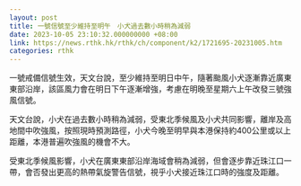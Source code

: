 ```yaml
---
layout: post
title: 一號信號至少維持至明午　小犬過去數小時稍為減弱
date: 2023-10-05 23:10:32.000000000 +08:00
link: https://news.rthk.hk/rthk/ch/component/k2/1721695-20231005.htm
categories: rthk
---
```


一號戒備信號生效，天文台說，至少維持至明日中午，隨著颱風小犬逐漸靠近廣東東部沿岸，該區風力會在明日下午逐漸增強，考慮在明晚至星期六上午改發三號強風信號。

天文台說，小犬在過去數小時稍為減弱，受東北季候風及小犬共同影響，離岸及高地間中吹強風，按照現時預測路徑，小犬今晚至明早與本港保持約400公里或以上距離，本港普遍吹強風的機會不大。

受東北季候風影響，小犬在廣東東部沿岸海域會稍為減弱，但會逐步靠近珠江口一帶，會否發出更高的熱帶氣旋警告信號，視乎小犬接近珠江口時的強度及距離。
